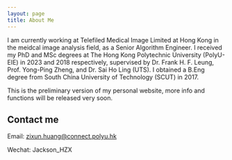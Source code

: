 ```yaml
---
layout: page
title: About Me
---
```




I am currently working at Telefiled Medical Image Limited at Hong Kong in the meidcal image analysis field, as a Senior Algorithm Engineer. I received my PhD and MSc degrees at The Hong Kong Polytechnic University (PolyU-EIE) in 2023 and 2018 respectively, supervised by Dr. Frank H. F. Leung, Prof. Yong-Ping Zheng, and Dr. Sai Ho Ling (UTS). I obtained a B.Eng degree from South China University of Technology (SCUT) in 2017.

This is the preliminary version of my personal website, more info and functions will be released very soon. 

## Contact me
Email: zixun.huang@connect.polyu.hk

Wechat: Jackson_HZX

